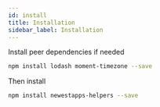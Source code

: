 ```yaml
---
id: install
title: Installation
sidebar_label: Installation
---
```


Install peer dependencies if needed

```sh
npm install lodash moment-timezone --save
```

Then install 

```sh
npm install newestapps-helpers --save
```